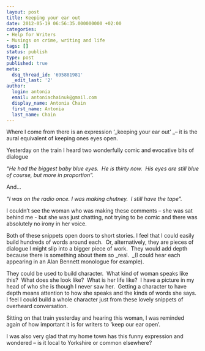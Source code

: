 ```yaml
---
layout: post
title: Keeping your ear out
date: 2012-05-19 06:56:35.000000000 +02:00
categories:
- Help for Writers
- Musings on crime, writing and life
tags: []
status: publish
type: post
published: true
meta:
  dsq_thread_id: '695881981'
  _edit_last: '2'
author:
  login: antonia
  email: antoniachainuk@gmail.com
  display_name: Antonia Chain
  first_name: Antonia
  last_name: Chain
---
```

Where I come from there is an expression ‘_keeping your ear out’ _– it is the aural equivalent of keeping ones eyes open.

Yesterday on the train I heard two wonderfully comic and evocative bits of dialogue

_“He had the biggest baby blue eyes.  He is thirty now.  His eyes are still blue of course, but more in proportion”._

And…

_“I was on the radio once. I was making chutney.  I still have the tape”._

I couldn’t see the woman who was making these comments – she was sat behind me - but she was just chatting, not trying to be comic and there was absolutely no irony in her voice.

Both of these snippets open doors to short stories. I feel that I could easily build hundreds of words around each.  Or, alternatively, they are pieces of dialogue I might slip into a bigger piece of work.  They would add depth because there is something about them so _real.  _(I could hear each appearing in an Alan Bennett monologue for example).

They could be used to build character.  What kind of woman speaks like this?  What does she look like?  What is her life like?  I have a picture in my head of who she is though I never saw her.  Getting a character to have depth means attention to how she speaks and the kinds of words she says.  I feel I could build a whole character just from these lovely snippets of overheard conversation.

Sitting on that train yesterday and hearing this woman, I was reminded again of how important it is for writers to ‘keep our ear open’.

I was also very glad that my home town has this funny expression and wondered – is it local to Yorkshire or common elsewhere?
